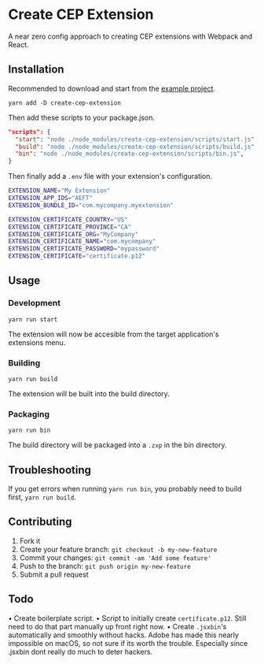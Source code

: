 # Create CEP Extension

A near zero config approach to creating CEP extensions with Webpack and React.

## Installation

Recommended to download and start from the [example project]().

````yarn add -D create-cep-extension````

Then add these scripts to your package.json. 

````json
"scripts": {
  "start": "node ./node_modules/create-cep-extension/scripts/start.js",
  "build": "node ./node_modules/create-cep-extension/scripts/build.js",
  "bin": "node ./node_modules/create-cep-extension/scripts/bin.js",
}
````

Then finally add a ````.env```` file with your extension's configuration.

````bash
EXTENSION_NAME="My Extension"
EXTENSION_APP_IDS="AEFT"
EXTENSION_BUNDLE_ID="com.mycompany.myextension"

EXTENSION_CERTIFICATE_COUNTRY="US"
EXTENSION_CERTIFICATE_PROVINCE="CA"
EXTENSION_CERTIFICATE_ORG="MyCompany"
EXTENSION_CERTIFICATE_NAME="com.mycompany"
EXTENSION_CERTIFICATE_PASSWORD="mypassword"
EXTENSION_CERTIFICATE="certificate.p12"
````

## Usage

### Development

````yarn run start````

The extension will now be accesible from the target application's extensions menu.

### Building

````yarn run build````

The extension will be built into the build directory.

### Packaging

````yarn run bin````

The build directory will be packaged into a ````.zxp```` in the bin directory.

## Troubleshooting

If you get errors when running ````yarn run bin````, you probably need to build first, ````yarn run build````.

## Contributing

1. Fork it
2. Create your feature branch: `git checkout -b my-new-feature`
3. Commit your changes: `git commit -am 'Add some feature'`
4. Push to the branch: `git push origin my-new-feature`
5. Submit a pull request

## Todo

• Create boilerplate script.
• Script to initially create ````certificate.p12````. Still need to do that part manually up front right now.
• Create ````.jsxbin````'s automatically and smoothly without hacks. Adobe has made this nearly impossible on macOS, so not sure if its worth the trouble. Especially since .jsxbin dont really do much to deter hackers.